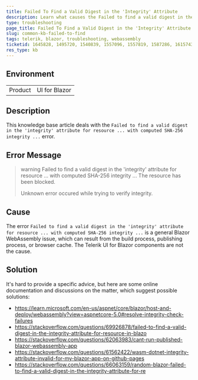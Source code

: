 ```yaml
---
title: Failed To Find a Valid Digest in the 'Integrity' Attribute
description: Learn what causes the Failed to find a valid digest in the 'integrity' attribute for resource ... with computed SHA-256 integrity ... error and how to fix it.
type: troubleshooting
page_title: Failed To Find a Valid Digest in the 'Integrity' Attribute
slug: common-kb-failed-to-find
tags: telerik, blazor, troubleshooting, webassembly
ticketid: 1645828, 1495720, 1540839, 1557096, 1557819, 1587286, 1615743, 1617356, 1636012
res_type: kb
---
```


## Environment

<table>
    <tbody>
        <tr>
            <td>Product</td>
            <td>UI for Blazor</td>
        </tr>
    </tbody>
</table>

## Description

This knowledge base article deals with the `Failed to find a valid digest in the 'integrity' attribute for resource ... with computed SHA-256 integrity ...` error.

## Error Message

>warning Failed to find a valid digest in the 'integrity' attribute for resource ... with computed SHA-256 integrity ... The resource has been blocked.
>
> Unknown error occured while trying to verify integrity.

## Cause

The error `Failed to find a valid digest in the 'integrity' attribute for resource ... with computed SHA-256 integrity ...` is a general Blazor WebAssembly issue, which can result from the build process, publishing process, or browser cache. The Telerik UI for Blazor components are not the cause.

## Solution

It's hard to provide a specific advice, but here are some online documentation and discussions on the matter, which suggest possible solutions:

* https://learn.microsoft.com/en-us/aspnet/core/blazor/host-and-deploy/webassembly?view=aspnetcore-5.0#resolve-integrity-check-failures
* https://stackoverflow.com/questions/69926878/failed-to-find-a-valid-digest-in-the-integrity-attribute-for-resource-in-blazo
* https://stackoverflow.com/questions/62063983/cant-run-published-blazor-webassembly-app
* https://stackoverflow.com/questions/61562422/wasm-dotnet-integrity-attribute-invalid-for-my-blazor-app-on-github-pages
* https://stackoverflow.com/questions/66063159/random-blazor-failed-to-find-a-valid-digest-in-the-integrity-attribute-for-re